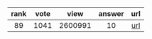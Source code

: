 
| rank | vote | view | answer | url |
|:-:|:-:|:-:|:-:|:-:|
|89|1041|2600991|10| [url](http://stackoverflow.com/questions/961632/converting-integer-to-string-in-python) |
